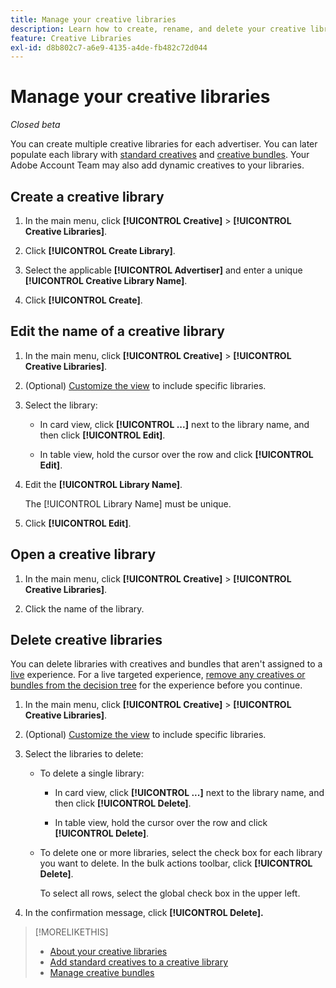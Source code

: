 ```yaml
---
title: Manage your creative libraries
description: Learn how to create, rename, and delete your creative libraries.
feature: Creative Libraries
exl-id: d8b802c7-a6e9-4135-a4de-fb482c72d044
---
```

# Manage your creative libraries

*Closed beta*

You can create multiple creative libraries for each advertiser. You can later populate each library with [standard creatives](creative-add-standard.md)<!-- , dynamic creatives, --> and [creative bundles](bundle-manage.md). Your Adobe Account Team may also add dynamic creatives to your libraries. 

## Create a creative library

1. In the main menu, click **[!UICONTROL Creative]** > **[!UICONTROL Creative Libraries]**.

1. Click **[!UICONTROL Create Library]**.

1. Select the applicable **[!UICONTROL Advertiser]** and enter a unique **[!UICONTROL Creative Library Name]**.

1. Click **[!UICONTROL Create]**.

## Edit the name of a creative library

1. In the main menu, click **[!UICONTROL Creative]** > **[!UICONTROL Creative Libraries]**.

1. (Optional) [Customize the view](/help/creative/introduction/customize-data-views.md) to include specific libraries.

1. Select the library:

   * In card view, click **[!UICONTROL ...]** next to the library name, and then click **[!UICONTROL Edit]**.
     
   * In table view, hold the cursor over the row and click **[!UICONTROL Edit]**.

1. Edit the **[!UICONTROL Library Name]**.

   The [!UICONTROL Library Name] must be unique.

1. Click **[!UICONTROL Edit]**.

## Open a creative library

1. In the main menu, click **[!UICONTROL Creative]** > **[!UICONTROL Creative Libraries]**.

1. Click the name of the library.

## Delete creative libraries

You can delete libraries with creatives and bundles that aren't assigned to a [live](/help/creative/experiences/experience-about.md#experience-statuses-experience-statuses) experience. For a live targeted experience, [remove any creatives or bundles from the decision tree](/help/creative/experiences/experience-target-node-delete.md) for the experience before you continue.<!-- Not an option as of 3/4: > For an untargeted live experience, [remove any assigned creatives from the associated ad tag](/help/creative/experiences/experience-tag-assign-creatives.md) before you continue. -->

1. In the main menu, click **[!UICONTROL Creative]** > **[!UICONTROL Creative Libraries]**.

1. (Optional) [Customize the view](/help/creative/introduction/customize-data-views.md) to include specific libraries.

1. Select the libraries to delete:

   * To delete a single library:
   
     * In card view, click **[!UICONTROL ...]** next to the library name, and then click **[!UICONTROL Delete]**.
     
     * In table view, hold the cursor over the row and click **[!UICONTROL Delete]**.

   * To delete one or more libraries, select the check box for each library you want to delete. In the bulk actions toolbar, click **[!UICONTROL Delete]**.
   
     To select all rows, select the global check box in the upper left.

1. In the confirmation message, click **[!UICONTROL Delete].** <!--Verify wording -->

>[!MORELIKETHIS]
>
>* [About your creative libraries](/help/creative/creative-libraries/creative-libraries-about.md)
>* [Add standard creatives to a creative library](creative-add-standard.md)
>* [Manage creative bundles](bundle-manage.md)
